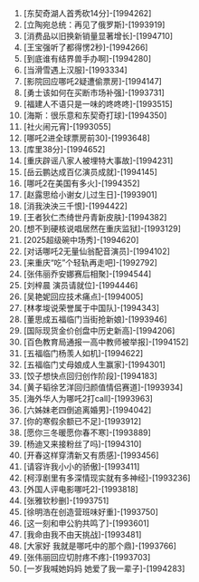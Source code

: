 
1. [东契奇湖人首秀砍14分]-[1994262]
1. [立陶宛总统：再见了俄罗斯]-[1993919]
1. [消费品以旧换新销量显著增长]-[1994710]
1. [王宝强听了都得愣2秒]-[1994266]
1. [到底谁有结界兽手办啊]-[1994280]
1. [当滑雪遇上汉服]-[1993334]
1. [影院回应哪吒2疑遭偷票房]-[1994147]
1. [勇士该如何在买断市场补强]-[1993731]
1. [福建人不语只是一味的咚咚咚]-[1993515]
1. [海斯：很乐意和东契奇打球]-[1994350]
1. [社火闹元宵]-[1993055]
1. [哪吒2进全球票房前30]-[1993648]
1. [库里38分]-[1994652]
1. [重庆辟谣八家人被埋特大事故]-[1994231]
1. [岳云鹏达成百亿演员成就]-[1994145]
1. [哪吒2在美国有多火]-[1994352]
1. [赵露思给小谢女儿过生日]-[1993901]
1. [消我泱泱三千恨]-[1994422]
1. [王者狄仁杰绮世丹青新皮肤]-[1994382]
1. [想不到硬核说唱居然在重庆监狱]-[1993129]
1. [2025超级碗中场秀]-[1994620]
1. [对话哪吒2无量仙翁配音演员]-[1994102]
1. [来重庆“吃”个轻轨再走吧]-[1992792]
1. [张伟丽乔安娜赛后相聚]-[1994544]
1. [刘梓晨 演员请就位]-[1994446]
1. [吴艳妮回应技术痛点]-[1994005]
1. [林孝埈说荣誉属于中国队]-[1994343]
1. [董思成五福临门当街抢新娘]-[1993946]
1. [国际现货金价创盘中历史新高]-[1994206]
1. [百色教育局通报一高中教师被举报]-[1994152]
1. [五福临门杨羡人如机]-[1994622]
1. [五福临门丈母娘成人生赢家]-[1994301]
1. [饺子想快点回归创作阶段]-[1994183]
1. [黄子韬徐艺洋回归颜值情侣赛道]-[1993934]
1. [海外华人为哪吒2打call]-[1993963]
1. [六姊妹老四倒追离婚男]-[1994042]
1. [你的寒假余额已不足]-[1993912]
1. [愿你三冬暖愿你春不寒]-[1993889]
1. [杨迪又来接粉丝了吗]-[1994310]
1. [开春这样穿清新又有质感]-[1993456]
1. [请容许我小小的骄傲]-[1993411]
1. [柯淳剧里有多深情现实就有多神经]-[1993236]
1. [外国人评电影哪吒2]-[1993818]
1. [张雅钦秒删]-[1993751]
1. [徐明浩在创造营班味好重]-[1993750]
1. [这一刻和申公豹共鸣了]-[1993601]
1. [我命由我不由天挑战]-[1993481]
1. [大家好 我就是哪吒中的那个鼎]-[1993766]
1. [张伟丽回应切肘疼不疼]-[1993703]
1. [一岁我喊她妈妈 她爱了我一辈子]-[1994283]
